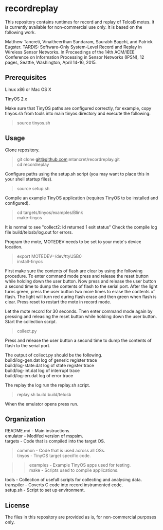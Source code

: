 recordreplay
==========

This repository contains runtimes for record and replay of TelosB motes. It is currently available for non-commercial use only. It is based on the following work.

Matthew Tancreti, Vinaitheerthan Sundaram, Saurabh Bagchi, and Patrick Eugster. TARDIS: Software-Only System-Level Record and Replay in Wireless Sensor Networks. In Proceedings of the 14th ACM/IEEE Conference on Information Processing in Sensor Networks (IPSN), 12 pages, Seattle, Washington, April 14-16, 2015.

Prerequisites
----------

Linux x86 or Mac OS X  

TinyOS 2.x  

Make sure that TinyOS paths are configured correctly, for example, copy tinyos.sh from tools into main tinyos directory and execute the following.

> source tinyos.sh

Usage
----------

Clone repository.

> git clone git@github.com:mtancret/recordreplay.git  
> cd recordreplay  

Configure paths using the setup.sh script (you may want to place this in your shell startup files).

> source setup.sh

Compile an example TinyOS application (requires TinyOS to be installed and configured).

> cd targets/tinyos/examples/Blink  
> make-tinyos  

It is normal to see "collect2: ld returned 1 exit status"
Check the compile log file build/telosb/log.out for errors.

Program the mote, MOTEDEV needs to be set to your mote's device location.

> export MOTEDEV=/dev/ttyUSB0  
> install-tinyos  

First make sure the contents of flash are clear by using the following procedure.
To enter command mode press and release the reset button while holding down the user button.
Now press and release the user button a second time to dump the contents of flash to the serial port.
After the light turns green, press the user button two more times to erase the contents of flash.
The light will turn red during flash erase and then green when flash is clear.
Press reset to restart the mote in record mode.

Let the mote record for 30 seconds.
Then enter command mode again by pressing and releasing the reset button while holding down the user button. Start the collection script.

> collect.py

Press and release the user button a second time to dump the contents of flash to the serial port.

The output of collect.py should be the following.  
build/log-gen.dat log of generic register trace  
build/log-state.dat log of state register trace  
build/log-int.dat log of interrupt trace  
build/log-err.dat log of error trace  

The replay the log run the replay.sh script.

> replay.sh build build/telosb  

When the emulator opens press run.

Organization
----------
README.md - Main instructions.  
emulator - Modifed version of mspsim.  
targets - Code that is compiled into the target OS.  
> common - Code that is used across all OSs.  
> tinyos - TinyOS target specific code.  

> > examples - Example TinyOS apps used for testing.  
> > make - Scripts used to compile applications.  

tools - Collection of usefull scripts for collecting and analysing data.  
transpiler - Coverts C code into record instrumented code.  
setup.sh - Script to set up environment.  

License
----------

The files in this repository are provided as is, for non-commercial purposes only.

